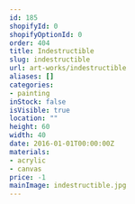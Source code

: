 ```yaml
---
id: 185
shopifyId: 0
shopifyOptionId: 0
order: 404
title: Indestructible
slug: indestructible
url: art-works/indestructible
aliases: []
categories:
- painting
inStock: false
isVisible: true
location: ""
height: 60
width: 40
date: 2016-01-01T00:00:00Z
materials:
- acrylic
- canvas
price: -1
mainImage: indestructible.jpg
---
```

